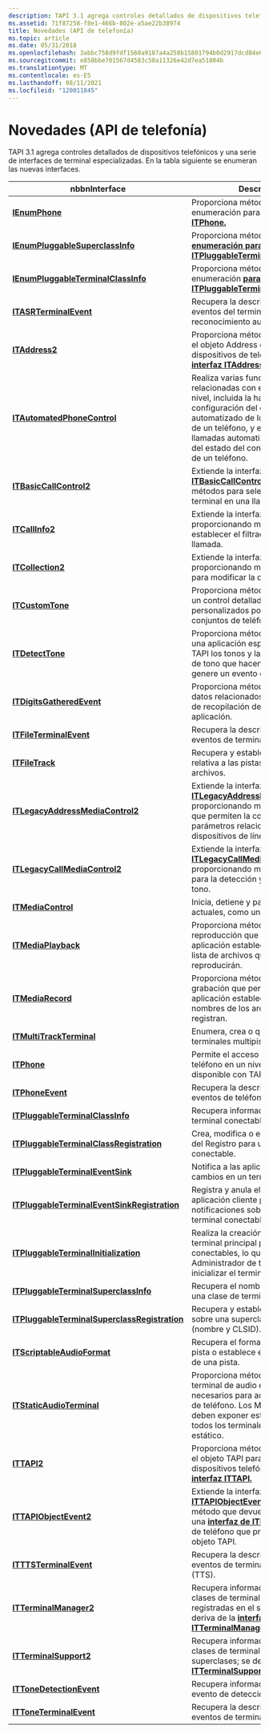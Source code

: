 ```yaml
---
description: TAPI 3.1 agrega controles detallados de dispositivos telefónicos y una serie de interfaces de terminal especializadas. En la tabla siguiente se enumeran las nuevas interfaces.
ms.assetid: 71f87258-f8e1-466b-802e-a5ae22b38974
title: Novedades (API de telefonía)
ms.topic: article
ms.date: 05/31/2018
ms.openlocfilehash: 3abbc758d9fdf1560a9187a4a258b15801794b0d2917dcd84e6a03f1e510719a
ms.sourcegitcommit: e858bbe701567d4583c50a11326e42d7ea51804b
ms.translationtype: MT
ms.contentlocale: es-ES
ms.lasthandoff: 08/11/2021
ms.locfileid: "120011845"
---
```

# <a name="whats-new-telephony-api"></a>Novedades (API de telefonía)

TAPI 3.1 agrega controles detallados de dispositivos telefónicos y una serie de interfaces de terminal especializadas. En la tabla siguiente se enumeran las nuevas interfaces.



| nbbnInterface                                                                                  | Descripción                                                                                                                                                                                                      |
|------------------------------------------------------------------------------------------------|------------------------------------------------------------------------------------------------------------------------------------------------------------------------------------------------------------------|
| [**IEnumPhone**](/windows/desktop/api/tapi3if/nn-tapi3if-ienumphone)                                                               | Proporciona métodos de enumeración para la [**interfaz de ITPhone.**](/windows/desktop/api/tapi3if/nn-tapi3if-itphone)                                                                                                                                       |
| [**IEnumPluggableSuperclassInfo**](/windows/desktop/api/tapi3if/nn-tapi3if-ienumpluggablesuperclassinfo)                           | Proporciona métodos de [**enumeración para la interfaz ITPluggableTerminalSuperclassInfo.**](/windows/desktop/api/tapi3if/nn-tapi3if-itpluggableterminalsuperclassinfo)                                                                                   |
| [**IEnumPluggableTerminalClassInfo**](/windows/desktop/api/tapi3if/nn-tapi3if-ienumpluggableterminalclassinfo)                     | Proporciona métodos de enumeración [**para la interfaz ITPluggableTerminalClassInfo.**](/windows/desktop/api/tapi3if/nn-tapi3if-itpluggableterminalclassinfo)                                                                                             |
| [**ITASRTerminalEvent**](/windows/desktop/api/tapi3if/nn-tapi3if-itasrterminalevent)                                               | Recupera la descripción de los eventos del terminal de reconocimiento automático de voz.                                                                                                                                       |
| [**ITAddress2**](/windows/desktop/api/tapi3if/nn-tapi3if-itaddress2)                                                               | Proporciona métodos adicionales en el objeto Address que admite dispositivos de teléfono; deriva de la [**interfaz ITAddress.**](/windows/desktop/api/tapi3if/nn-tapi3if-itaddress)                                                                         |
| [**ITAutomatedPhoneControl**](/windows/desktop/api/tapi3if/nn-tapi3if-itautomatedphonecontrol)                                     | Realiza varias funciones relacionadas con el teléfono de alto nivel, incluida la habilitación y configuración del control automatizado de los tonos y anillos de un teléfono, y el control de llamadas automatizado en función del estado del conmutador de enlace de un teléfono.          |
| [**ITBasicCallControl2**](/windows/desktop/api/tapi3if/nn-tapi3if-itbasiccallcontrol2)                                             | Extiende la interfaz [**ITBasicCallControl**](/windows/desktop/api/tapi3if/nn-tapi3if-itbasiccallcontrol) proporcionando métodos para seleccionar un terminal en una llamada.                                                                                    |
| [**ITCallInfo2**](/windows/desktop/api/tapi3if/nn-tapi3if-itcallinfo2)                                                             | Extiende la interfaz [**ITCallInfo**](/windows/desktop/api/tapi3if/nn-tapi3if-itcallinfo) proporcionando métodos para establecer el filtrado de eventos por llamada.                                                                                          |
| [**ITCollection2**](/windows/desktop/api/Tapi3if/nn-tapi3if-itcollection2)                                                         | Extiende la interfaz [**ITCollection**](/windows/desktop/api/tapi3if/nn-tapi3if-itcollection) proporcionando métodos adicionales para modificar la colección.                                                                                         |
| [**ITCustomTone**](/windows/desktop/api/Tapi3if/nn-tapi3if-itcustomtone)                                                           | Proporciona métodos que permiten un control detallado sobre los tono personalizados posibles con algunos conjuntos de teléfonos.                                                                                                                |
| [**ITDetectTone**](/windows/desktop/api/Tapi3if/nn-tapi3if-itdetecttone)                                                           | Proporciona métodos que permiten a una aplicación especificar al servidor TAPI los tonos y las características de tono que hacen que el servidor genere un evento de tono.                                                      |
| [**ITDigitsGatheredEvent**](/windows/desktop/api/Tapi3if/nn-tapi3if-itdigitsgatheredevent)                                         | Proporciona métodos para recuperar datos relacionados con la solicitud de recopilación de dígitos de una aplicación.                                                                                                                           |
| [**ITFileTerminalEvent**](/windows/desktop/api/tapi3if/nn-tapi3if-itfileterminalevent)                                             | Recupera la descripción de los eventos de terminal de archivo.                                                                                                                                                               |
| [**ITFileTrack**](/windows/desktop/api/tapi3if/nn-tapi3if-itfiletrack)                                                             | Recupera y establece información relativa a las pistas del terminal de archivos.                                                                                                                                                  |
| [**ITLegacyAddressMediaControl2**](/windows/desktop/api/Tapi3if/nn-tapi3if-itlegacyaddressmediacontrol2)                           | Extiende la interfaz [**ITLegacyAddressMediaControl**](/windows/desktop/api/tapi3if/nn-tapi3if-itlegacyaddressmediacontrol) proporcionando métodos adicionales que permiten la configuración de parámetros relacionados con los dispositivos de línea.                     |
| [**ITLegacyCallMediaControl2**](/windows/desktop/api/Tapi3if/nn-tapi3if-itlegacycallmediacontrol2)                                 | Extiende la interfaz [**ITLegacyCallMediaControl**](/windows/desktop/api/tapi3if/nn-tapi3if-itlegacycallmediacontrol) proporcionando métodos adicionales para la detección y generación de tono.                                                            |
| [**ITMediaControl**](/windows/desktop/api/tapi3if/nn-tapi3if-itmediacontrol)                                                       | Inicia, detiene y pausa las acciones actuales, como una reproducción.                                                                                                                                                   |
| [**ITMediaPlayback**](/windows/desktop/api/tapi3if/nn-tapi3if-itmediaplayback)                                                     | Proporciona métodos específicos de reproducción que permiten a una aplicación establecer y obtener la lista de archivos que se reproducirán.                                                                                                           |
| [**ITMediaRecord**](/windows/desktop/api/tapi3if/nn-tapi3if-itmediarecord)                                                         | Proporciona métodos específicos de grabación que permiten a una aplicación establecer y obtener los nombres de los archivos que se registran.                                                                                                       |
| [**ITMultiTrackTerminal**](/windows/desktop/api/tapi3if/nn-tapi3if-itmultitrackterminal)                                           | Enumera, crea o quita pistas en terminales multipista.                                                                                                                                                  |
| [**ITPhone**](/windows/desktop/api/tapi3if/nn-tapi3if-itphone)                                                                     | Permite el acceso al dispositivo de teléfono en un nivel comparable al disponible con TAPI 2. *x* API de C.                                                                                                             |
| [**ITPhoneEvent**](/windows/desktop/api/tapi3if/nn-tapi3if-itphoneevent)                                                           | Recupera la descripción de los eventos de teléfono.                                                                                                                                                                       |
| [**ITPluggableTerminalClassInfo**](/windows/desktop/api/tapi3if/nn-tapi3if-itpluggableterminalclassinfo)                           | Recupera información relativa a un terminal conectable.                                                                                                                                                           |
| [**ITPluggableTerminalClassRegistration**](/windows/desktop/api/Termmgr/nn-termmgr-itpluggableterminalclassregistration)           | Crea, modifica o elimina la entrada del Registro para un terminal conectable.                                                                                                                                       |
| [**ITPluggableTerminalEventSink**](/windows/desktop/api/msp/nn-msp-itpluggableterminaleventsink)                           | Notifica a las aplicaciones cliente los cambios en un terminal conectable.                                                                                                                                              |
| [**ITPluggableTerminalEventSinkRegistration**](/windows/desktop/api/msp/nn-msp-itpluggableterminaleventsinkregistration)   | Registra y anula el registro de una aplicación cliente para recibir notificaciones sobre eventos de terminal conectables.                                                                                                                 |
| [**ITPluggableTerminalInitialization**](/windows/desktop/api/Termmgr/nn-termmgr-itpluggableterminalinitialization)                 | Realiza la creación de objetos de terminal principal para terminales conectables, lo que permite al Administrador de terminales inicializar el terminal.                                                                                     |
| [**ITPluggableTerminalSuperclassInfo**](/windows/desktop/api/tapi3if/nn-tapi3if-itpluggableterminalsuperclassinfo)                 | Recupera el nombre y el CLSID de una clase de terminal conectable.                                                                                                                                                      |
| [**ITPluggableTerminalSuperclassRegistration**](/windows/desktop/api/Termmgr/nn-termmgr-itpluggableterminalsuperclassregistration) | Recupera y establece información sobre una superclase terminal (nombre y CLSID).                                                                                                                                     |
| [**ITScriptableAudioFormat**](/windows/desktop/api/tapi3if/nn-tapi3if-itscriptableaudioformat)                                     | Recupera el formato de audio de una pista o establece el formato de audio de una pista.                                                                                                                                          |
| [**ITStaticAudioTerminal**](/windows/desktop/api/tapi3if/nn-tapi3if-itstaticaudioterminal)                                         | Proporciona métodos en objetos de terminal de audio estáticos que son necesarios para admitir dispositivos de teléfono. Los MSP de TAPI 3.1 deben exponer esta interfaz en todos los terminales de audio estático.                                              |
| [**ITTAPI2**](/windows/desktop/api/tapi3if/nn-tapi3if-ittapi2)                                                                     | Proporciona métodos adicionales en el objeto TAPI para admitir dispositivos telefónicos. deriva de la [**interfaz ITTAPI.**](/windows/desktop/api/tapi3if/nn-tapi3if-ittapi)                                                                                    |
| [**ITTAPIObjectEvent2**](/windows/desktop/api/tapi3if/nn-tapi3if-ittapiobjectevent2)                                               | Extiende la interfaz [**ITTAPIObjectEvent;**](/windows/desktop/api/tapi3if/nn-tapi3if-ittapiobjectevent) proporciona un método que devuelve un puntero a una [**interfaz de ITPhone**](/windows/desktop/api/tapi3if/nn-tapi3if-itphone) en el objeto de teléfono que produjo el evento de objeto TAPI. |
| [**ITTTSTerminalEvent**](/windows/desktop/api/tapi3if/nn-tapi3if-itttsterminalevent)                                               | Recupera la descripción de los eventos de terminal de texto a voz (TTS).                                                                                                                                               |
| [**ITTerminalManager2**](/windows/desktop/api/Termmgr/nn-termmgr-itterminalmanager2)                                               | Recupera información sobre las clases de terminal conectables registradas en el sistema actual. se deriva de la [**interfaz ITTerminalManager.**](/windows/desktop/api/Termmgr/nn-termmgr-itterminalmanager)                                              |
| [**ITTerminalSupport2**](/windows/desktop/api/tapi3if/nn-tapi3if-itterminalsupport2)                                               | Recupera información sobre las clases de terminal conectables y las superclases; se deriva de la [**interfaz ITTerminalSupport.**](/windows/win32/api/tapi3if/nn-tapi3if-itterminalsupport)                                                              |
| [**ITToneDetectionEvent**](/windows/desktop/api/Tapi3if/nn-tapi3if-ittonedetectionevent)                                           | Recupera información sobre un evento de detección de tono.                                                                                                                                                              |
| [**ITToneTerminalEvent**](/windows/desktop/api/tapi3if/nn-tapi3if-ittoneterminalevent)                                             | Recupera la descripción de los eventos de terminal de tono.                                                                                                                                                               |



 

 

 
